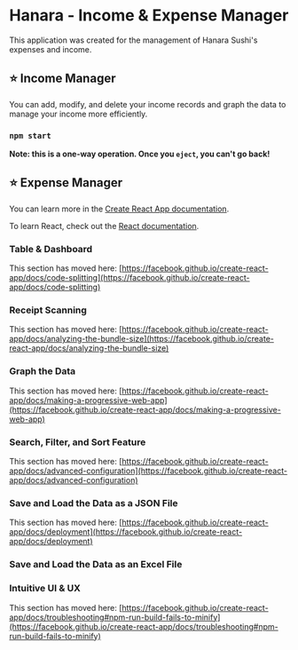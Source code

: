 # Hanara - Income & Expense Manager

This application was created for the management of Hanara Sushi's expenses and income.

## ⭐ Income Manager

You can add, modify, and delete your income records and graph the data to manage your income more efficiently.

### `npm start`

**Note: this is a one-way operation. Once you `eject`, you can't go back!**


## ⭐ Expense Manager

You can learn more in the [Create React App documentation](https://facebook.github.io/create-react-app/docs/getting-started).

To learn React, check out the [React documentation](https://reactjs.org/).

### Table & Dashboard 

This section has moved here: [https://facebook.github.io/create-react-app/docs/code-splitting](https://facebook.github.io/create-react-app/docs/code-splitting)

### Receipt Scanning

This section has moved here: [https://facebook.github.io/create-react-app/docs/analyzing-the-bundle-size](https://facebook.github.io/create-react-app/docs/analyzing-the-bundle-size)

### Graph the Data

This section has moved here: [https://facebook.github.io/create-react-app/docs/making-a-progressive-web-app](https://facebook.github.io/create-react-app/docs/making-a-progressive-web-app)

### Search, Filter, and Sort Feature

This section has moved here: [https://facebook.github.io/create-react-app/docs/advanced-configuration](https://facebook.github.io/create-react-app/docs/advanced-configuration)

### Save and Load the Data as a JSON File

This section has moved here: [https://facebook.github.io/create-react-app/docs/deployment](https://facebook.github.io/create-react-app/docs/deployment)

### Save and Load the Data as an Excel File

### Intuitive UI & UX

This section has moved here: [https://facebook.github.io/create-react-app/docs/troubleshooting#npm-run-build-fails-to-minify](https://facebook.github.io/create-react-app/docs/troubleshooting#npm-run-build-fails-to-minify)

